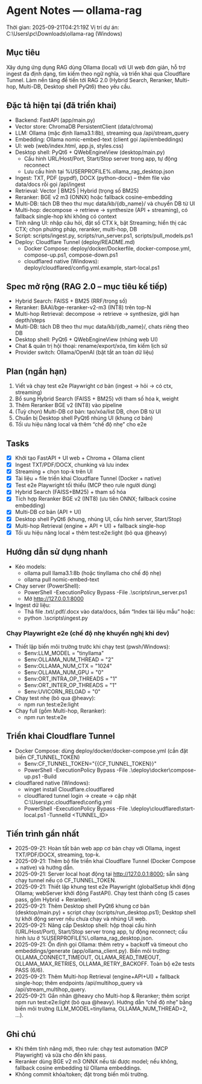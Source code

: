 # Agent Notes — ollama-rag

Thời gian: 2025-09-21T04:21:19Z
Vị trí dự án: C:\Users\pc\Downloads\ollama-rag (Windows)

## Mục tiêu
Xây dựng ứng dụng RAG dùng Ollama (local) với UI web đơn giản, hỗ trợ ingest đa định dạng, tìm kiếm theo ngữ nghĩa, và triển khai qua Cloudflare Tunnel. Làm nền tảng để tiến tới RAG 2.0 (Hybrid Search, Reranker, Multi-hop, Multi-DB, Desktop shell PyQt6) theo yêu cầu.

## Đặc tả hiện tại (đã triển khai)
- Backend: FastAPI (app/main.py)
- Vector store: ChromaDB PersistentClient (data/chroma)
- LLM: Ollama (mặc định llama3.1:8b), streaming qua /api/stream_query
- Embedding: Ollama nomic-embed-text (client gọi /api/embeddings)
- UI: web (web/index.html, app.js, styles.css)
- Desktop shell: PyQt6 + QWebEngineView (desktop/main.py)
  - Cấu hình URL/Host/Port, Start/Stop server trong app, tự động reconnect
  - Lưu cấu hình tại %USERPROFILE%\.ollama_rag_desktop.json
- Ingest: TXT, PDF (pypdf), DOCX (python-docx) – thêm file vào data/docs rồi gọi /api/ingest
- Retrieval: Vector | BM25 | Hybrid (trọng số BM25)
- Reranker: BGE v2 m3 (ONNX) hoặc fallback cosine-embedding
- Multi-DB: tách DB theo thư mục data/kb/{db_name}/ và chuyển DB từ UI
- Multi-hop: decompose → retrieve → synthesize (API + streaming), có fallback single-hop khi không có context
- Tính năng UI: nhập câu hỏi, đặt số CTX k, bật Streaming; hiển thị các CTX; chọn phương pháp, reranker, multi-hop, DB
- Script: scripts/ingest.py, scripts/run_server.ps1, scripts/pull_models.ps1
- Deploy: Cloudflare Tunnel (deploy/README.md)
  - Docker Compose: deploy/docker/Dockerfile, docker-compose.yml, compose-up.ps1, compose-down.ps1
  - cloudflared native (Windows): deploy/cloudflared/config.yml.example, start-local.ps1

## Spec mở rộng (RAG 2.0 – mục tiêu kế tiếp)
- Hybrid Search: FAISS + BM25 (RRF/trọng số)
- Reranker: BAAI/bge-reranker-v2-m3 (INT8) trên top-N
- Multi-hop Retrieval: decompose → retrieve → synthesize, giới hạn depth/steps
- Multi-DB: tách DB theo thư mục data/kb/{db_name}/, chats riêng theo DB
- Desktop shell: PyQt6 + QWebEngineView (nhúng web UI)
- Chat & quản trị hội thoại: rename/export/xóa, tìm kiếm lịch sử
- Provider switch: Ollama/OpenAI (bật tắt an toàn dữ liệu)

## Plan (ngắn hạn)
1) Viết và chạy test e2e Playwright cơ bản (ingest → hỏi → có ctx, streaming)
2) Bổ sung Hybrid Search (FAISS + BM25) với tham số hóa k, weight
3) Thêm Reranker BGE v2 (INT8) vào pipeline
4) (Tuỳ chọn) Multi-DB cơ bản: tạo/xóa/list DB, chọn DB từ UI
5) Chuẩn bị Desktop shell PyQt6 nhúng UI (khung cơ bản)
6) Tối ưu hiệu năng local và thêm “chế độ nhẹ” cho e2e

## Tasks
- [x] Khởi tạo FastAPI + UI web + Chroma + Ollama client
- [x] Ingest TXT/PDF/DOCX, chunking và lưu index
- [x] Streaming + chọn top-k trên UI
- [x] Tài liệu + file triển khai Cloudflare Tunnel (Docker + native)
- [x] Test e2e Playwright tối thiểu (MCP theo rule người dùng)
- [x] Hybrid Search (FAISS+BM25) + tham số hóa
- [x] Tích hợp Reranker BGE v2 (INT8) (ưu tiên ONNX; fallback cosine embedding)
- [x] Multi-DB cơ bản (API + UI)
- [x] Desktop shell PyQt6 (khung, nhúng UI, cấu hình server, Start/Stop)
- [x] Multi-hop Retrieval (engine + API + UI) + fallback single-hop
- [x] Tối ưu hiệu năng local + thêm test:e2e:light (bỏ qua @heavy)

## Hướng dẫn sử dụng nhanh
- Kéo models:
  - ollama pull llama3.1:8b (hoặc tinyllama cho chế độ nhẹ)
  - ollama pull nomic-embed-text
- Chạy server (PowerShell):
  - PowerShell -ExecutionPolicy Bypass -File .\\scripts\\run_server.ps1
  - Mở http://127.0.0.1:8000
- Ingest dữ liệu:
  - Thả file .txt/.pdf/.docx vào data/docs, bấm “Index tài liệu mẫu” hoặc:
  - python .\\scripts\\ingest.py

### Chạy Playwright e2e (chế độ nhẹ khuyến nghị khi dev)
- Thiết lập biến môi trường trước khi chạy test (pwsh/Windows):
  - $env:LLM_MODEL = "tinyllama"
  - $env:OLLAMA_NUM_THREAD = "2"
  - $env:OLLAMA_NUM_CTX = "1024"
  - $env:OLLAMA_NUM_GPU = "0"
  - $env:ORT_INTRA_OP_THREADS = "1"
  - $env:ORT_INTER_OP_THREADS = "1"
  - $env:UVICORN_RELOAD = "0"
- Chạy test nhẹ (bỏ qua @heavy):
  - npm run test:e2e:light
- Chạy full (gồm Multi-hop, Reranker):
  - npm run test:e2e

## Triển khai Cloudflare Tunnel
- Docker Compose: dùng deploy/docker/docker-compose.yml (cần đặt biến CF_TUNNEL_TOKEN)
  - $env:CF_TUNNEL_TOKEN="{{CF_TUNNEL_TOKEN}}"
  - PowerShell -ExecutionPolicy Bypass -File .\deploy\docker\compose-up.ps1 -Build
- cloudflared native (Windows):
  - winget install Cloudflare.cloudflared
  - cloudflared tunnel login → create → cập nhật C:\Users\pc\.cloudflared\config.yml
  - PowerShell -ExecutionPolicy Bypass -File .\deploy\cloudflared\start-local.ps1 -TunnelId <TUNNEL_ID>

## Tiến trình gần nhất
- 2025-09-21: Hoàn tất bản web app cơ bản chạy với Ollama, ingest TXT/PDF/DOCX, streaming, top-k.
- 2025-09-21: Thêm bộ file triển khai Cloudflare Tunnel (Docker Compose + native) và hướng dẫn.
- 2025-09-21: Server local hoạt động tại http://127.0.0.1:8000; sẵn sàng chạy tunnel nếu có CF_TUNNEL_TOKEN.
- 2025-09-21: Thiết lập khung test e2e Playwright (globalSetup khởi động Ollama; webServer khởi động FastAPI). Chạy test thành công (5 cases pass, gồm Hybrid + Reranker).
- 2025-09-21: Thêm Desktop shell PyQt6 khung cơ bản (desktop/main.py) + script chạy (scripts/run_desktop.ps1); Desktop shell tự khởi động server nếu chưa chạy và nhúng UI web.
- 2025-09-21: Nâng cấp Desktop shell: hộp thoại cấu hình (URL/Host/Port), Start/Stop server trong app, tự động reconnect; cấu hình lưu ở %USERPROFILE%\\.ollama_rag_desktop.json.
- 2025-09-21: Ổn định gọi Ollama: thêm retry + backoff và timeout cho embeddings/generate (app/ollama_client.py). Biến môi trường: OLLAMA_CONNECT_TIMEOUT, OLLAMA_READ_TIMEOUT, OLLAMA_MAX_RETRIES, OLLAMA_RETRY_BACKOFF. Toàn bộ e2e tests PASS (6/6).
- 2025-09-21: Thêm Multi-hop Retrieval (engine+API+UI) + fallback single-hop; thêm endpoints /api/multihop_query và /api/stream_multihop_query.
- 2025-09-21: Gắn nhãn @heavy cho Multi-hop & Reranker; thêm script npm run test:e2e:light (bỏ qua @heavy). Hướng dẫn “chế độ nhẹ” bằng biến môi trường (LLM_MODEL=tinyllama, OLLAMA_NUM_THREAD=2, ...).

## Ghi chú
- Khi thêm tính năng mới, theo rule: chạy test automation (MCP Playwright) và sửa cho đến khi pass.
- Reranker dùng BGE v2 m3 ONNX nếu tải được model; nếu không, fallback cosine embedding từ Ollama embeddings.
- Không commit khóa/token; đặt trong biến môi trường.
